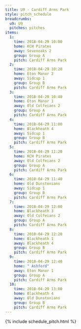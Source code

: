 ```yaml
---
title: U9 - Cardiff Arms Park
style: pitch_schedule
breadcrumbs:
  u9: U9
  pitches: pitches
items:
  1:
    time: 2018-04-29 10:00
    home: KCH Pirates
    away: Sevenoaks 2
    group: Group A
    pitch: Cardiff Arms Park
  2:
    time: 2018-04-29 10:20
    home: Eton Manor 2
    away: Sidcup 1
    group: Group B
    pitch: Cardiff Arms Park
  3:
    time: 2018-04-29 10:40
    home: Eton Manor 1
    away: Old Colfeians 2
    group: Group A
    pitch: Cardiff Arms Park
  4:
    time: 2018-04-29 11:00
    home: Blackheath 4
    away: Sidcup 1
    group: Group B
    pitch: Cardiff Arms Park
  5:
    time: 2018-04-29 11:20
    home: KCH Pirates
    away: Old Colfeians 2
    group: Group A
    pitch: Cardiff Arms Park
  6:
    time: 2018-04-29 11:40
    home: Old Dunstonians
    away: Sidcup 1
    group: Group B
    pitch: Cardiff Arms Park
  7:
    time: 2018-04-29 12:00
    home: Blackheath 3
    away: Old Colfeians 2
    group: Group A
    pitch: Cardiff Arms Park
  8:
    time: 2018-04-29 12:20
    home: Blackheath 1
    away: Blackheath 4
    group: Group B
    pitch: Cardiff Arms Park
  9:
    time: 2018-04-29 12:40
    home: " Ashford"
    away: Eton Manor 1
    group: Group A
    pitch: Cardiff Arms Park
  10:
    time: 2018-04-29 13:00
    home: Blackheath 4
    away: Old Dunstonians
    group: Group B
    pitch: Cardiff Arms Park
---
```


{% include schedule_pitch.html %}
